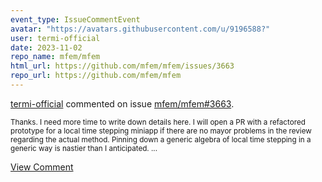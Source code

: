 ```yaml
---
event_type: IssueCommentEvent
avatar: "https://avatars.githubusercontent.com/u/9196588?"
user: termi-official
date: 2023-11-02
repo_name: mfem/mfem
html_url: https://github.com/mfem/mfem/issues/3663
repo_url: https://github.com/mfem/mfem
---
```


<a href='https://github.com/termi-official' target='_blank'>termi-official</a> commented on issue <a href='https://github.com/mfem/mfem/issues/3663' target='_blank'>mfem/mfem#3663</a>.

<small>Thanks. I need more time to write down details here. I will open a PR with a refactored prototype for a local time stepping miniapp if there are no mayor problems in the review regarding the actual method. Pinning down a generic algebra of local time stepping in a generic way is nastier than I anticipated....</small>

<a href='https://github.com/mfem/mfem/issues/3663' target='_blank'>View Comment</a>